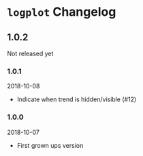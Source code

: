 # `logplot` Changelog

## 1.0.2
Not released yet

### 1.0.1
2018-10-08
* Indicate when trend is hidden/visible (#12) 

### 1.0.0
2018-10-07
* First grown ups version